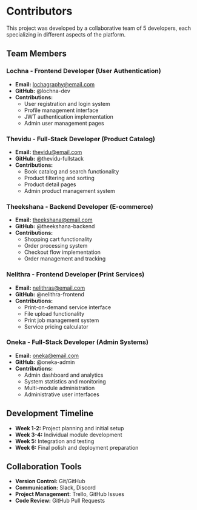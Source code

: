 # Contributors

This project was developed by a collaborative team of 5 developers, each specializing in different aspects of the platform.

## Team Members

### Lochna  - Frontend Developer (User Authentication)
- **Email:** lochagraphy@email.com
- **GitHub:** @lochna-dev
- **Contributions:**
  - User registration and login system
  - Profile management interface
  - JWT authentication implementation
  - Admin user management pages

### Thevidu  - Full-Stack Developer (Product Catalog)
- **Email:** thevidu@email.com
- **GitHub:** @thevidu-fullstack
- **Contributions:**
  - Book catalog and search functionality
  - Product filtering and sorting
  - Product detail pages
  - Admin product management system

### Theekshana - Backend Developer (E-commerce)
- **Email:** theekshana@email.com
- **GitHub:** @theekshana-backend
- **Contributions:**
  - Shopping cart functionality
  - Order processing system
  - Checkout flow implementation
  - Order management and tracking

### Nelithra  - Frontend Developer (Print Services)
- **Email:** nelithras@email.com
- **GitHub:** @nelithra-frontend
- **Contributions:**
  - Print-on-demand service interface
  - File upload functionality
  - Print job management system
  - Service pricing calculator

### Oneka  - Full-Stack Developer (Admin Systems)
- **Email:** oneka@email.com
- **GitHub:** @oneka-admin
- **Contributions:**
  - Admin dashboard and analytics
  - System statistics and monitoring
  - Multi-module administration
  - Administrative user interfaces

## Development Timeline

- **Week 1-2:** Project planning and initial setup
- **Week 3-4:** Individual module development
- **Week 5:** Integration and testing
- **Week 6:** Final polish and deployment preparation

## Collaboration Tools

- **Version Control:** Git/GitHub
- **Communication:** Slack, Discord
- **Project Management:** Trello, GitHub Issues
- **Code Review:** GitHub Pull Requests
